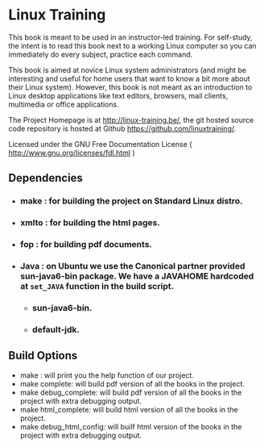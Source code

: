 # Linux Training

This book is meant to be used in an instructor-led training. For self-study,
the intent is to read this book next to a working Linux computer so you can
immediately do every subject, practice each command.

This book is aimed at novice Linux system administrators (and might be
interesting and useful for home users that want to know a bit more about their
Linux system). However, this book is not meant as an introduction to Linux
desktop applications like text editors, browsers, mail clients, multimedia or
office applications.

The Project Homepage is at http://linux-training.be/, the git hosted source
code repository is hosted at Github https://github.com/linuxtraining/.

Licensed under the GNU Free Documentation License
( http://www.gnu.org/licenses/fdl.html )


## Dependencies

- ### make  : for building the project on Standard Linux distro.
- ### xmlto : for building the html pages.
- ### fop   : for building pdf documents.
- ### Java  : on Ubuntu we use the Canonical partner provided sun-java6-bin package. We have a JAVAHOME hardcoded at `set_JAVA` function in the build script.
  - ### sun-java6-bin.
  - ### default-jdk.


## Build Options

- make : will print you the help function of our project.
- make complete: will build pdf version of all the books in the project.
- make debug_complete: will build pdf version of all the books in the project with extra debugging output.
- make html_complete: will build html version of all the books in the project.
- make debug_html_config: will builf html version of the books in the project with extra debugging output.
